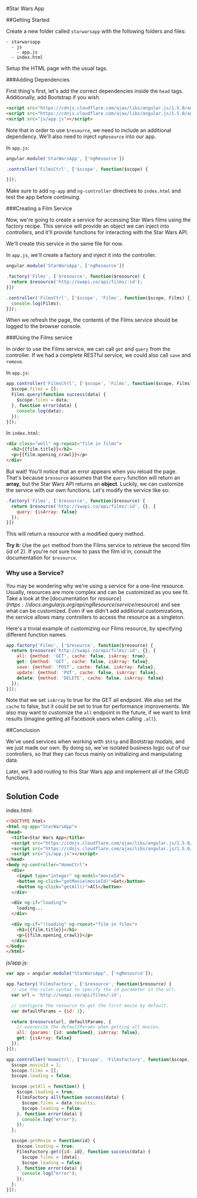 #Star Wars App

##Getting Started

Create a new folder called `starwarsapp` with the following folders and files:

```
- starwarsapp
  - js
    - app.js
  - index.html
```

Setup the HTML page with the usual tags.

###Adding Dependencies

First thing's first, let's add the correct dependencies inside the `head` tags. Additionally, add Bootstrap if you wish.

```html
<script src="https://cdnjs.cloudflare.com/ajax/libs/angular.js/1.5.0/angular.js"></script>
<script src="https://cdnjs.cloudflare.com/ajax/libs/angular.js/1.5.0/angular-resource.js"></script>
<script src="js/app.js"></script>
```

Note that in order to use `$resource`, we need to include an additional dependency. We'll also need to inject `ngResource` into our app.

In `app.js`:

```js
angular.module('StarWarsApp', ['ngResource'])

.controller('FilmsCtrl', ['$scope', function($scope) {

}]);
```

Make sure to add `ng-app` and `ng-controller` directives to `index.html` and test the app before continuing.

###Creating a Film Service

Now, we're going to create a service for accessing Star Wars films using the factory recipe. This service will provide an object we can inject into controllers, and it'll provide functions for interacting with the Star Wars API.

We'll create this service in the same file for now.

In `app.js`, we'll create a factory and inject it into the controller.

```js
angular.module('StarWarsApp', ['ngResource'])

.factory('Films', ['$resource', function($resource) {
  return $resource('http://swapi.co/api/films/:id');
}])

.controller('FilmsCtrl', ['$scope', 'Films', function($scope, Films) {
  console.log(Films);
}]);
```

When we refresh the page, the contents of the Films service should be logged to the browser console.

###Using the Films service

In order to use the Films service, we can call `get` and `query` from the controller. If we had a complete RESTful service, we could also call `save` and `remove`.

In `app.js`:

```js
app.controller('FilmsCtrl', ['$scope', 'Films', function($scope, Films) {
  $scope.films = [];
  Films.query(function success(data) {
    $scope.films = data;
  }, function error(data) {
    console.log(data);
  });
}]);
```

In `index.html`:

```html
<div class="well" ng-repeat="film in films">
  <h2>{{film.title}}</h2>
  <p>{{film.opening_crawl}}</p>
</div>
```

But wait! You'll notice that an error appears when you reload the page. That's because `$resource` assumes that the `query` function will return an **array**, but the Star Wars API returns an **object**. Luckily, we can customize the service with our own functions. Let's modify the service like so:

```js
.factory('Films', ['$resource', function($resource) {
  return $resource('http://swapi.co/api/films/:id', {}, {
    query: {isArray: false}
  });
}])
```

This will return a resource with a modified query method.

**Try it:** Use the `get` method from the Films service to retrieve the second film (id of 2). If you're not sure how to pass the film id in, consult the documentation for `$resource`.

### Why use a Service?

You may be wondering why we're using a service for a one-line resource. Usually, resources are more complex and can be customized as you see fit. Take a look at the [documentation for $resource](https://docs.angularjs.org/api/ngResource/service/$resource) and see what can be customized. Even if we didn't add additional customizations, the service allows many controllers to access the resource as a singleton.

Here's a trivial example of customizing our Films resource, by specifying different function names.

```js
app.factory('Films', ['$resource', function($resource) {
  return $resource('http://swapi.co/api/films/:id', {}, {
    all: {method: 'GET', cache: false, isArray: true},
    get: {method: 'GET', cache: false, isArray: false},
    save: {method: 'POST', cache: false, isArray: false},
    update: {method: 'PUT', cache: false, isArray: false},
    delete: {method: 'DELETE', cache: false, isArray: false}
  });
}]);
```

Note that we set `isArray` to true for the GET all endpoint.
We also set the `cache` to false, but it could be set to true for performance improvements.
We also may want to customize the `all` endpoint in the future, if we want to limit results
(imagine getting all Facebook users when calling `.all`).

##Conclusion

We've used services when working with `$http` and Bootstrap modals, and we just made our own. By doing so, we've isolated business logic out of our controllers, so that they can focus mainly on initializing and manipulating data.

Later, we'll add routing to this Star Wars app and implement all of the CRUD functions.

## Solution Code

index.html:

```html
<!DOCTYPE html>
<html ng-app="StarWarsApp">
<head>
  <title>Star Wars App</title>
  <script src="https://cdnjs.cloudflare.com/ajax/libs/angular.js/1.5.0/angular.js"></script>
  <script src="https://cdnjs.cloudflare.com/ajax/libs/angular.js/1.5.0/angular-resource.js"></script>
  <script src="js/app.js"></script>
</head>
<body ng-controller="HomeCtrl">
  <div>
    <input type="integer" ng-model="movieId">
    <button ng-click="getMovie(movieId)">Get</button>
    <button ng-click="getAll()">All</button>
  </div>

  <div ng-if="loading">
    loading...
  </div>

  <div ng-if="!loading" ng-repeat="film in films">
    <h1>{{film.title}}</h1>
    <p>{{film.opening_crawl}}</p>
  </div>
</body>
</html>
```

js/app.js:

```js
var app = angular.module("StarWarsApp", ['ngResource']);

app.factory('FilmsFactory', ['$resource', function($resource) {
  // use the colon syntax to specify the id parameter in the url.
  var url = 'http://swapi.co/api/films/:id';

  // configure the resource to get the first movie by default.
  var defaultParams = {id: 1};

  return $resource(url, defaultParams, {
    // overwrite the defaultParams when getting all movies.
    all: {params: {id: undefined}, isArray: false},
    get: {isArray: false}
  });
}]);

app.controller('HomeCtrl', ['$scope', 'FilmsFactory', function($scope, FilmsFactory){
  $scope.movieId = 1;
  $scope.films = [];
  $scope.loading = false;

  $scope.getAll = function() {
    $scope.loading = true;
    FilmsFactory.all(function success(data) {
      $scope.films = data.results;
      $scope.loading = false;
    }, function error(data) {
      console.log("error");
    });
  };

  $scope.getMovie = function(id) {
    $scope.loading = true;
    FilmsFactory.get({id: id}, function success(data) {
      $scope.films = [data];
      $scope.loading = false;
    }, function error(data) {
      console.log("error");
    });
  };
}]);
```
